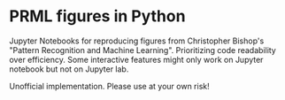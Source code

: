 # PRML figures in Python
Jupyter Notebooks for reproducing figures from Christopher Bishop's "Pattern Recognition and Machine Learning".
Prioritizing code readability over efficiency. Some interactive features might only work on Jupyter notebook but not on Jupyter lab.

Unofficial implementation. Please use at your own risk!
